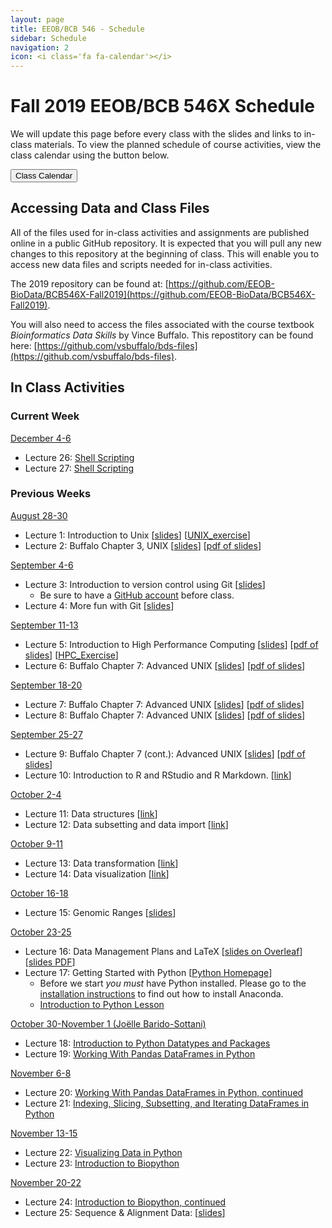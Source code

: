 ```yaml
---
layout: page
title: EEOB/BCB 546 - Schedule
sidebar: Schedule
navigation: 2
icon: <i class='fa fa-calendar'></i> 
---
```


# Fall 2019 EEOB/BCB 546X Schedule

We will update this page before every class with the slides and links to in-class materials. To view the planned schedule of course activities, view the class calendar using the button below.

<a href="https://docs.google.com/spreadsheets/d/1DifkzshtsZhbD8eTw1SGMFCQ9MhqZSe02_b_GhFmFqo/edit?usp=sharing"><button type="button" class="btn btn-primary">Class Calendar</button></a>

## Accessing Data and Class Files

All of the files used for in-class activities and assignments are published online in a public GitHub repository. It is expected that you will pull any new changes to this repository at the beginning of class. This will enable you to access new data files and scripts needed for in-class activities. 

The 2019 repository can be found at: [https://github.com/EEOB-BioData/BCB546X-Fall2019](https://github.com/EEOB-BioData/BCB546X-Fall2019). 

You will also need to access the files associated with the course textbook _Bioinformatics Data Skills_ by Vince Buffalo. This repostitory can be found here: [https://github.com/vsbuffalo/bds-files](https://github.com/vsbuffalo/bds-files).


## In Class Activities


### Current Week 
<!-- I think it'd be good to have the current week on top, so when starting a new week, please move 
the previous week to the end and label it with the appropriate number -->

<u>December 4-6</u>

* Lecture 26: [Shell Scripting](https://data-skills.github.io/unix-and-bash/03-bash-scripts/index.html)  
* Lecture 27: [Shell Scripting](https://data-skills.github.io/unix-and-bash/03-bash-scripts/index.html)  


### Previous Weeks 

<u>August 28-30</u>

* Lecture 1: Introduction to Unix [[slides](slides/Week1_Lecture1.pdf)] [[UNIX_exercise](slides/Unix_Exercise_1.pdf)]
* Lecture 2: Buffalo Chapter 3, UNIX [[slides](slides/lecture_30Aug-MBH.html)] [[pdf of slides](slides/Chapter3_slides.pdf)]

<u>September 4-6</u>

* Lecture 3: Introduction to version control using Git [[slides](slides/lecture_4Sep-TAH.html)]
	* Be sure to have a [GitHub account](https://github.com/) before class.
* Lecture 4: More fun with Git [[slides](slides/lecture_6Sep-TAH.html)]

<u>September 11-13</u>

* Lecture 5: Introduction to High Performance Computing [[slides](slides/lecture_11Sept-MBH.html)] [[pdf of slides](slides/HPC_slides.pdf)] [[HPC_Exercise](slides/HPC_Exercise.pdf)]
* Lecture 6: Buffalo Chapter 7: Advanced UNIX [[slides](slides/lecture_13-Sept-MBH.html)] [[pdf of slides](slides/Chapter7_slides.pdf)]

<u>September 18-20</u>

* Lecture 7: Buffalo Chapter 7: Advanced UNIX [[slides](slides/lecture_13-Sept-MBH.html)] [[pdf of slides](slides/Chapter7_slides.pdf)]
* Lecture 8: Buffalo Chapter 7: Advanced UNIX [[slides](slides/lecture_13-Sept-MBH.html)] [[pdf of slides](slides/Chapter7_slides.pdf)]

<u>September 25-27</u>

* Lecture 9: Buffalo Chapter 7 (cont.): Advanced UNIX [[slides](slides/lecture_13-Sept-MBH.html)] [[pdf of slides](slides/Chapter7_slides.pdf)]
* Lecture 10: Introduction to R and RStudio and R Markdown. [[link](https://eeob-biodata.github.io/BCB546X-R/)]

<u>October 2-4</u>

* Lecture 11: Data structures [[link](https://eeob-biodata.github.io/BCB546X-R/)]
* Lecture 12: Data subsetting and data import [[link](https://eeob-biodata.github.io/BCB546X-R/)]

<u>October 9-11</u>

* Lecture 13: Data transformation [[link](https://eeob-biodata.github.io/BCB546X-R/)]
* Lecture 14: Data visualization [[link](https://eeob-biodata.github.io/BCB546X-R/)]

<u>October 16-18</u>

* Lecture 15: Genomic Ranges [[slides](slides/lecture_18Oct-MBH.html)]

<u>October 23-25</u>

* Lecture 16: Data Management Plans and LaTeX [[slides on Overleaf](https://www.overleaf.com/read/tvdjnkyvznrk)][[slides PDF](https://github.com/EEOB-BioData/EEOB-BCB-546X/blob/master/slides/lecture_23Oct_TAH.pdf)]
* Lecture 17: Getting Started with Python [[Python Homepage](https://eeob-biodata.github.io/BCB546X-python/)]
	* Before we start _you must_ have Python installed. Please go to the [installation instructions](software#python) to find out how to install Anaconda.
	* [Introduction to Python Lesson](https://eeob-biodata.github.io/BCB546X-python/)

<u>October 30-November 1 (Joëlle Barido-Sottani)</u>

* Lecture 18: [Introduction to Python Datatypes and Packages](https://eeob-biodata.github.io/BCB546X-python/02-datatypes/)
* Lecture 19: [Working With Pandas DataFrames in Python](https://eeob-biodata.github.io/BCB546X-python/03-starting-with-data/)

<u>November 6-8</u>

* Lecture 20: [Working With Pandas DataFrames in Python, continued](https://eeob-biodata.github.io/BCB546X-python/03-starting-with-data/)
* Lecture 21: [Indexing, Slicing, Subsetting, and Iterating DataFrames in Python](https://eeob-biodata.github.io/BCB546X-python/04-more-dataframes/)

<u>November 13-15</u>

* Lecture 22: [Visualizing Data in Python](https://eeob-biodata.github.io/BCB546X-python/05-seaborn-viz/)
* Lecture 23: [Introduction to Biopython](https://eeob-biodata.github.io/BCB546X-python/06-biopython/)

<u>November 20-22</u>

* Lecture 24: [Introduction to Biopython, continued](https://eeob-biodata.github.io/BCB546X-python/06-biopython/)
* Lecture 25: Sequence & Alignment Data: [[slides](slides/lecture_14Nov-MBH.html)]



